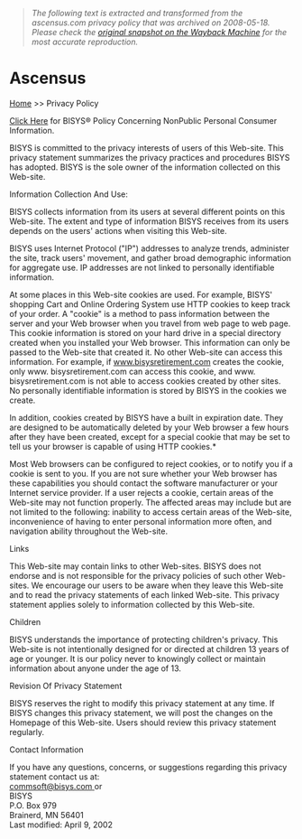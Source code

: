 > *The following text is extracted and transformed from the ascensus.com privacy policy that was archived on 2008-05-18. Please check the [original snapshot on the Wayback Machine](https://web.archive.org/web/20080518141345id_/http%3A//www.ascensus.com/privacyPolicy.aspx) for the most accurate reproduction.*

# Ascensus

[Home](https://web.archive.org/web/20080518141345id_/http%3A//www.ascensus.com/default.aspx) >> Privacy Policy

[Click Here](https://web.archive.org/web/20080518141345id_/http%3A//www.ascensus.com/nonPublicInfo.aspx) for BISYS® Policy Concerning NonPublic Personal Consumer Information. 

BISYS is committed to the privacy interests of users of this Web-site. This privacy statement summarizes the privacy practices and procedures BISYS has adopted. BISYS is the sole owner of the information collected on this Web-site. 

Information Collection And Use:

BISYS collects information from its users at several different points on this Web-site. The extent and type of information BISYS receives from its users depends on the users' actions when visiting this Web-site. 

BISYS uses Internet Protocol ("IP") addresses to analyze trends, administer the site, track users' movement, and gather broad demographic information for aggregate use. IP addresses are not linked to personally identifiable information. 

At some places in this Web-site cookies are used. For example, BISYS' shopping Cart and Online Ordering System use HTTP cookies to keep track of your order. A "cookie" is a method to pass information between the server and your Web browser when you travel from web page to web page. This cookie information is stored on your hard drive in a special directory created when you installed your Web browser. This information can only be passed to the Web-site that created it. No other Web-site can access this information. For example, if www.bisysretirement.com creates the cookie, only www. bisysretirement.com can access this cookie, and www. bisysretirement.com is not able to access cookies created by other sites. No personally identifiable information is stored by BISYS in the cookies we create. 

In addition, cookies created by BISYS have a built in expiration date. They are designed to be automatically deleted by your Web browser a few hours after they have been created, except for a special cookie that may be set to tell us your browser is capable of using HTTP cookies.* 

Most Web browsers can be configured to reject cookies, or to notify you if a cookie is sent to you. If you are not sure whether your Web browser has these capabilities you should contact the software manufacturer or your Internet service provider. If a user rejects a cookie, certain areas of the Web-site may not function properly. The affected areas may include but are not limited to the following: inability to access certain areas of the Web-site, inconvenience of having to enter personal information more often, and navigation ability throughout the Web-site. 

Links 

This Web-site may contain links to other Web-sites. BISYS does not endorse and is not responsible for the privacy policies of such other Web-sites. We encourage our users to be aware when they leave this Web-site and to read the privacy statements of each linked Web-site. This privacy statement applies solely to information collected by this Web-site. 

Children 

BISYS understands the importance of protecting children's privacy. This Web-site is not intentionally designed for or directed at children 13 years of age or younger. It is our policy never to knowingly collect or maintain information about anyone under the age of 13. 

Revision Of Privacy Statement 

BISYS reserves the right to modify this privacy statement at any time. If BISYS changes this privacy statement, we will post the changes on the Homepage of this Web-site. Users should review this privacy statement regularly. 

Contact Information

If you have any questions, concerns, or suggestions regarding this privacy statement contact us at:  
[commsoft@bisys.com ](mailto:commsoft@bisys.com) or  
BISYS  
P.O. Box 979  
Brainerd, MN 56401  
Last modified: April 9, 2002 

